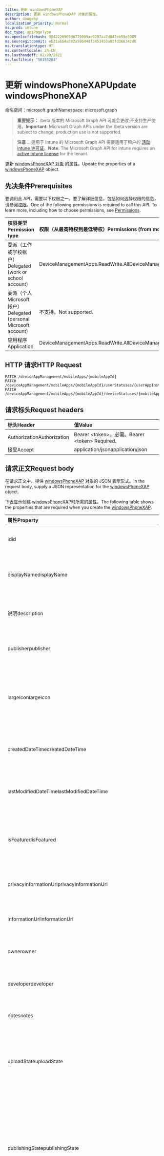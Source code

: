```yaml
---
title: 更新 windowsPhoneXAP
description: 更新 windowsPhoneXAP 对象的属性。
author: dougeby
localization_priority: Normal
ms.prod: intune
doc_type: apiPageType
ms.openlocfilehash: 9042226569d6779005ae9297aa7d847eb59e3089
ms.sourcegitcommit: eb31a6b4a582a59b44df3453450a82fd366342d0
ms.translationtype: MT
ms.contentlocale: zh-CN
ms.lasthandoff: 02/09/2021
ms.locfileid: "50155284"
---
```

# <a name="update-windowsphonexap"></a><span data-ttu-id="f1b3a-103">更新 windowsPhoneXAP</span><span class="sxs-lookup"><span data-stu-id="f1b3a-103">Update windowsPhoneXAP</span></span>

<span data-ttu-id="f1b3a-104">命名空间：microsoft.graph</span><span class="sxs-lookup"><span data-stu-id="f1b3a-104">Namespace: microsoft.graph</span></span>

> <span data-ttu-id="f1b3a-105">**重要提示：** /beta 版本的 Microsoft Graph API 可能会更改;不支持生产使用。</span><span class="sxs-lookup"><span data-stu-id="f1b3a-105">**Important:** Microsoft Graph APIs under the /beta version are subject to change; production use is not supported.</span></span>

> <span data-ttu-id="f1b3a-106">**注意：** 适用于 Intune 的 Microsoft Graph API 需要适用于租户的 [活动 Intune 许可证](https://go.microsoft.com/fwlink/?linkid=839381)。</span><span class="sxs-lookup"><span data-stu-id="f1b3a-106">**Note:** The Microsoft Graph API for Intune requires an [active Intune license](https://go.microsoft.com/fwlink/?linkid=839381) for the tenant.</span></span>

<span data-ttu-id="f1b3a-107">更新 [windowsPhoneXAP 对象](../resources/intune-apps-windowsphonexap.md) 的属性。</span><span class="sxs-lookup"><span data-stu-id="f1b3a-107">Update the properties of a [windowsPhoneXAP](../resources/intune-apps-windowsphonexap.md) object.</span></span>

## <a name="prerequisites"></a><span data-ttu-id="f1b3a-108">先决条件</span><span class="sxs-lookup"><span data-stu-id="f1b3a-108">Prerequisites</span></span>
<span data-ttu-id="f1b3a-p101">要调用此 API，需要以下权限之一。要了解详细信息，包括如何选择权限的信息，请参阅[权限](/graph/permissions-reference)。</span><span class="sxs-lookup"><span data-stu-id="f1b3a-p101">One of the following permissions is required to call this API. To learn more, including how to choose permissions, see [Permissions](/graph/permissions-reference).</span></span>

|<span data-ttu-id="f1b3a-111">权限类型</span><span class="sxs-lookup"><span data-stu-id="f1b3a-111">Permission type</span></span>|<span data-ttu-id="f1b3a-112">权限（从最高特权到最低特权）</span><span class="sxs-lookup"><span data-stu-id="f1b3a-112">Permissions (from most to least privileged)</span></span>|
|:---|:---|
|<span data-ttu-id="f1b3a-113">委派（工作或学校帐户）</span><span class="sxs-lookup"><span data-stu-id="f1b3a-113">Delegated (work or school account)</span></span>|<span data-ttu-id="f1b3a-114">DeviceManagementApps.ReadWrite.All</span><span class="sxs-lookup"><span data-stu-id="f1b3a-114">DeviceManagementApps.ReadWrite.All</span></span>|
|<span data-ttu-id="f1b3a-115">委派（个人 Microsoft 帐户）</span><span class="sxs-lookup"><span data-stu-id="f1b3a-115">Delegated (personal Microsoft account)</span></span>|<span data-ttu-id="f1b3a-116">不支持。</span><span class="sxs-lookup"><span data-stu-id="f1b3a-116">Not supported.</span></span>|
|<span data-ttu-id="f1b3a-117">应用程序</span><span class="sxs-lookup"><span data-stu-id="f1b3a-117">Application</span></span>|<span data-ttu-id="f1b3a-118">DeviceManagementApps.ReadWrite.All</span><span class="sxs-lookup"><span data-stu-id="f1b3a-118">DeviceManagementApps.ReadWrite.All</span></span>|

## <a name="http-request"></a><span data-ttu-id="f1b3a-119">HTTP 请求</span><span class="sxs-lookup"><span data-stu-id="f1b3a-119">HTTP Request</span></span>
<!-- {
  "blockType": "ignored"
}
-->
``` http
PATCH /deviceAppManagement/mobileApps/{mobileAppId}
PATCH /deviceAppManagement/mobileApps/{mobileAppId}/userStatuses/{userAppInstallStatusId}/app
PATCH /deviceAppManagement/mobileApps/{mobileAppId}/deviceStatuses/{mobileAppInstallStatusId}/app
```

## <a name="request-headers"></a><span data-ttu-id="f1b3a-120">请求标头</span><span class="sxs-lookup"><span data-stu-id="f1b3a-120">Request headers</span></span>
|<span data-ttu-id="f1b3a-121">标头</span><span class="sxs-lookup"><span data-stu-id="f1b3a-121">Header</span></span>|<span data-ttu-id="f1b3a-122">值</span><span class="sxs-lookup"><span data-stu-id="f1b3a-122">Value</span></span>|
|:---|:---|
|<span data-ttu-id="f1b3a-123">Authorization</span><span class="sxs-lookup"><span data-stu-id="f1b3a-123">Authorization</span></span>|<span data-ttu-id="f1b3a-124">Bearer &lt;token&gt;。必需。</span><span class="sxs-lookup"><span data-stu-id="f1b3a-124">Bearer &lt;token&gt; Required.</span></span>|
|<span data-ttu-id="f1b3a-125">接受</span><span class="sxs-lookup"><span data-stu-id="f1b3a-125">Accept</span></span>|<span data-ttu-id="f1b3a-126">application/json</span><span class="sxs-lookup"><span data-stu-id="f1b3a-126">application/json</span></span>|

## <a name="request-body"></a><span data-ttu-id="f1b3a-127">请求正文</span><span class="sxs-lookup"><span data-stu-id="f1b3a-127">Request body</span></span>
<span data-ttu-id="f1b3a-128">在请求正文中，提供 [windowsPhoneXAP](../resources/intune-apps-windowsphonexap.md) 对象的 JSON 表示形式。</span><span class="sxs-lookup"><span data-stu-id="f1b3a-128">In the request body, supply a JSON representation for the [windowsPhoneXAP](../resources/intune-apps-windowsphonexap.md) object.</span></span>

<span data-ttu-id="f1b3a-129">下表显示创建 [windowsPhoneXAP](../resources/intune-apps-windowsphonexap.md)时所需的属性。</span><span class="sxs-lookup"><span data-stu-id="f1b3a-129">The following table shows the properties that are required when you create the [windowsPhoneXAP](../resources/intune-apps-windowsphonexap.md).</span></span>

|<span data-ttu-id="f1b3a-130">属性</span><span class="sxs-lookup"><span data-stu-id="f1b3a-130">Property</span></span>|<span data-ttu-id="f1b3a-131">类型</span><span class="sxs-lookup"><span data-stu-id="f1b3a-131">Type</span></span>|<span data-ttu-id="f1b3a-132">说明</span><span class="sxs-lookup"><span data-stu-id="f1b3a-132">Description</span></span>|
|:---|:---|:---|
|<span data-ttu-id="f1b3a-133">id</span><span class="sxs-lookup"><span data-stu-id="f1b3a-133">id</span></span>|<span data-ttu-id="f1b3a-134">String</span><span class="sxs-lookup"><span data-stu-id="f1b3a-134">String</span></span>|<span data-ttu-id="f1b3a-135">实体的键。</span><span class="sxs-lookup"><span data-stu-id="f1b3a-135">Key of the entity.</span></span> <span data-ttu-id="f1b3a-136">继承自 [mobileApp](../resources/intune-shared-mobileapp.md)</span><span class="sxs-lookup"><span data-stu-id="f1b3a-136">Inherited from [mobileApp](../resources/intune-shared-mobileapp.md)</span></span>|
|<span data-ttu-id="f1b3a-137">displayName</span><span class="sxs-lookup"><span data-stu-id="f1b3a-137">displayName</span></span>|<span data-ttu-id="f1b3a-138">String</span><span class="sxs-lookup"><span data-stu-id="f1b3a-138">String</span></span>|<span data-ttu-id="f1b3a-139">管理员提供或导入的应用标题。</span><span class="sxs-lookup"><span data-stu-id="f1b3a-139">The admin provided or imported title of the app.</span></span> <span data-ttu-id="f1b3a-140">继承自 [mobileApp](../resources/intune-shared-mobileapp.md)</span><span class="sxs-lookup"><span data-stu-id="f1b3a-140">Inherited from [mobileApp](../resources/intune-shared-mobileapp.md)</span></span>|
|<span data-ttu-id="f1b3a-141">说明</span><span class="sxs-lookup"><span data-stu-id="f1b3a-141">description</span></span>|<span data-ttu-id="f1b3a-142">String</span><span class="sxs-lookup"><span data-stu-id="f1b3a-142">String</span></span>|<span data-ttu-id="f1b3a-143">应用的说明。</span><span class="sxs-lookup"><span data-stu-id="f1b3a-143">The description of the app.</span></span> <span data-ttu-id="f1b3a-144">继承自 [mobileApp](../resources/intune-shared-mobileapp.md)</span><span class="sxs-lookup"><span data-stu-id="f1b3a-144">Inherited from [mobileApp](../resources/intune-shared-mobileapp.md)</span></span>|
|<span data-ttu-id="f1b3a-145">publisher</span><span class="sxs-lookup"><span data-stu-id="f1b3a-145">publisher</span></span>|<span data-ttu-id="f1b3a-146">String</span><span class="sxs-lookup"><span data-stu-id="f1b3a-146">String</span></span>|<span data-ttu-id="f1b3a-147">应用的发布者。</span><span class="sxs-lookup"><span data-stu-id="f1b3a-147">The publisher of the app.</span></span> <span data-ttu-id="f1b3a-148">继承自 [mobileApp](../resources/intune-shared-mobileapp.md)</span><span class="sxs-lookup"><span data-stu-id="f1b3a-148">Inherited from [mobileApp](../resources/intune-shared-mobileapp.md)</span></span>|
|<span data-ttu-id="f1b3a-149">largeIcon</span><span class="sxs-lookup"><span data-stu-id="f1b3a-149">largeIcon</span></span>|[<span data-ttu-id="f1b3a-150">mimeContent</span><span class="sxs-lookup"><span data-stu-id="f1b3a-150">mimeContent</span></span>](../resources/intune-shared-mimecontent.md)|<span data-ttu-id="f1b3a-151">要显示在应用详细信息中并用于图标上传的大图标。</span><span class="sxs-lookup"><span data-stu-id="f1b3a-151">The large icon, to be displayed in the app details and used for upload of the icon.</span></span> <span data-ttu-id="f1b3a-152">继承自 [mobileApp](../resources/intune-shared-mobileapp.md)</span><span class="sxs-lookup"><span data-stu-id="f1b3a-152">Inherited from [mobileApp](../resources/intune-shared-mobileapp.md)</span></span>|
|<span data-ttu-id="f1b3a-153">createdDateTime</span><span class="sxs-lookup"><span data-stu-id="f1b3a-153">createdDateTime</span></span>|<span data-ttu-id="f1b3a-154">DateTimeOffset</span><span class="sxs-lookup"><span data-stu-id="f1b3a-154">DateTimeOffset</span></span>|<span data-ttu-id="f1b3a-155">创建应用的日期和时间。</span><span class="sxs-lookup"><span data-stu-id="f1b3a-155">The date and time the app was created.</span></span> <span data-ttu-id="f1b3a-156">继承自 [mobileApp](../resources/intune-shared-mobileapp.md)</span><span class="sxs-lookup"><span data-stu-id="f1b3a-156">Inherited from [mobileApp](../resources/intune-shared-mobileapp.md)</span></span>|
|<span data-ttu-id="f1b3a-157">lastModifiedDateTime</span><span class="sxs-lookup"><span data-stu-id="f1b3a-157">lastModifiedDateTime</span></span>|<span data-ttu-id="f1b3a-158">DateTimeOffset</span><span class="sxs-lookup"><span data-stu-id="f1b3a-158">DateTimeOffset</span></span>|<span data-ttu-id="f1b3a-159">上次修改应用的日期和时间。</span><span class="sxs-lookup"><span data-stu-id="f1b3a-159">The date and time the app was last modified.</span></span> <span data-ttu-id="f1b3a-160">继承自 [mobileApp](../resources/intune-shared-mobileapp.md)</span><span class="sxs-lookup"><span data-stu-id="f1b3a-160">Inherited from [mobileApp](../resources/intune-shared-mobileapp.md)</span></span>|
|<span data-ttu-id="f1b3a-161">isFeatured</span><span class="sxs-lookup"><span data-stu-id="f1b3a-161">isFeatured</span></span>|<span data-ttu-id="f1b3a-162">Boolean</span><span class="sxs-lookup"><span data-stu-id="f1b3a-162">Boolean</span></span>|<span data-ttu-id="f1b3a-163">指示应用是否被管理员标记为特色的值。继承自 [mobileApp](../resources/intune-shared-mobileapp.md)</span><span class="sxs-lookup"><span data-stu-id="f1b3a-163">The value indicating whether the app is marked as featured by the admin. Inherited from [mobileApp](../resources/intune-shared-mobileapp.md)</span></span>|
|<span data-ttu-id="f1b3a-164">privacyInformationUrl</span><span class="sxs-lookup"><span data-stu-id="f1b3a-164">privacyInformationUrl</span></span>|<span data-ttu-id="f1b3a-165">String</span><span class="sxs-lookup"><span data-stu-id="f1b3a-165">String</span></span>|<span data-ttu-id="f1b3a-166">隐私声明 URL。</span><span class="sxs-lookup"><span data-stu-id="f1b3a-166">The privacy statement Url.</span></span> <span data-ttu-id="f1b3a-167">继承自 [mobileApp](../resources/intune-shared-mobileapp.md)</span><span class="sxs-lookup"><span data-stu-id="f1b3a-167">Inherited from [mobileApp](../resources/intune-shared-mobileapp.md)</span></span>|
|<span data-ttu-id="f1b3a-168">informationUrl</span><span class="sxs-lookup"><span data-stu-id="f1b3a-168">informationUrl</span></span>|<span data-ttu-id="f1b3a-169">String</span><span class="sxs-lookup"><span data-stu-id="f1b3a-169">String</span></span>|<span data-ttu-id="f1b3a-170">详细信息 URL。</span><span class="sxs-lookup"><span data-stu-id="f1b3a-170">The more information Url.</span></span> <span data-ttu-id="f1b3a-171">继承自 [mobileApp](../resources/intune-shared-mobileapp.md)</span><span class="sxs-lookup"><span data-stu-id="f1b3a-171">Inherited from [mobileApp](../resources/intune-shared-mobileapp.md)</span></span>|
|<span data-ttu-id="f1b3a-172">owner</span><span class="sxs-lookup"><span data-stu-id="f1b3a-172">owner</span></span>|<span data-ttu-id="f1b3a-173">String</span><span class="sxs-lookup"><span data-stu-id="f1b3a-173">String</span></span>|<span data-ttu-id="f1b3a-174">应用的所有者。</span><span class="sxs-lookup"><span data-stu-id="f1b3a-174">The owner of the app.</span></span> <span data-ttu-id="f1b3a-175">继承自 [mobileApp](../resources/intune-shared-mobileapp.md)</span><span class="sxs-lookup"><span data-stu-id="f1b3a-175">Inherited from [mobileApp](../resources/intune-shared-mobileapp.md)</span></span>|
|<span data-ttu-id="f1b3a-176">developer</span><span class="sxs-lookup"><span data-stu-id="f1b3a-176">developer</span></span>|<span data-ttu-id="f1b3a-177">String</span><span class="sxs-lookup"><span data-stu-id="f1b3a-177">String</span></span>|<span data-ttu-id="f1b3a-178">应用的开发者。</span><span class="sxs-lookup"><span data-stu-id="f1b3a-178">The developer of the app.</span></span> <span data-ttu-id="f1b3a-179">继承自 [mobileApp](../resources/intune-shared-mobileapp.md)</span><span class="sxs-lookup"><span data-stu-id="f1b3a-179">Inherited from [mobileApp](../resources/intune-shared-mobileapp.md)</span></span>|
|<span data-ttu-id="f1b3a-180">notes</span><span class="sxs-lookup"><span data-stu-id="f1b3a-180">notes</span></span>|<span data-ttu-id="f1b3a-181">String</span><span class="sxs-lookup"><span data-stu-id="f1b3a-181">String</span></span>|<span data-ttu-id="f1b3a-182">应用的备注。</span><span class="sxs-lookup"><span data-stu-id="f1b3a-182">Notes for the app.</span></span> <span data-ttu-id="f1b3a-183">继承自 [mobileApp](../resources/intune-shared-mobileapp.md)</span><span class="sxs-lookup"><span data-stu-id="f1b3a-183">Inherited from [mobileApp](../resources/intune-shared-mobileapp.md)</span></span>|
|<span data-ttu-id="f1b3a-184">uploadState</span><span class="sxs-lookup"><span data-stu-id="f1b3a-184">uploadState</span></span>|<span data-ttu-id="f1b3a-185">Int32</span><span class="sxs-lookup"><span data-stu-id="f1b3a-185">Int32</span></span>|<span data-ttu-id="f1b3a-186">上载状态。</span><span class="sxs-lookup"><span data-stu-id="f1b3a-186">The upload state.</span></span> <span data-ttu-id="f1b3a-187">可能的值是：0 - `Not Ready` 、 1 - `Ready` 、 2 - `Processing` 。</span><span class="sxs-lookup"><span data-stu-id="f1b3a-187">Possible values are: 0 - `Not Ready`, 1 - `Ready`, 2 - `Processing`.</span></span> <span data-ttu-id="f1b3a-188">继承自 [mobileApp](../resources/intune-shared-mobileapp.md)</span><span class="sxs-lookup"><span data-stu-id="f1b3a-188">Inherited from [mobileApp](../resources/intune-shared-mobileapp.md)</span></span>|
|<span data-ttu-id="f1b3a-189">publishingState</span><span class="sxs-lookup"><span data-stu-id="f1b3a-189">publishingState</span></span>|[<span data-ttu-id="f1b3a-190">mobileAppPublishingState</span><span class="sxs-lookup"><span data-stu-id="f1b3a-190">mobileAppPublishingState</span></span>](../resources/intune-apps-mobileapppublishingstate.md)|<span data-ttu-id="f1b3a-191">应用的发布状态。</span><span class="sxs-lookup"><span data-stu-id="f1b3a-191">The publishing state for the app.</span></span> <span data-ttu-id="f1b3a-192">除非应用已发布，否则无法分配应用。</span><span class="sxs-lookup"><span data-stu-id="f1b3a-192">The app cannot be assigned unless the app is published.</span></span> <span data-ttu-id="f1b3a-193">继承自 [mobileApp](../resources/intune-shared-mobileapp.md)。</span><span class="sxs-lookup"><span data-stu-id="f1b3a-193">Inherited from [mobileApp](../resources/intune-shared-mobileapp.md).</span></span> <span data-ttu-id="f1b3a-194">可取值为：`notPublished`、`processing`、`published`。</span><span class="sxs-lookup"><span data-stu-id="f1b3a-194">Possible values are: `notPublished`, `processing`, `published`.</span></span>|
|<span data-ttu-id="f1b3a-195">isAssigned</span><span class="sxs-lookup"><span data-stu-id="f1b3a-195">isAssigned</span></span>|<span data-ttu-id="f1b3a-196">Boolean</span><span class="sxs-lookup"><span data-stu-id="f1b3a-196">Boolean</span></span>|<span data-ttu-id="f1b3a-197">指示是否将应用分配给至少一个组的值。</span><span class="sxs-lookup"><span data-stu-id="f1b3a-197">The value indicating whether the app is assigned to at least one group.</span></span> <span data-ttu-id="f1b3a-198">继承自 [mobileApp](../resources/intune-shared-mobileapp.md)</span><span class="sxs-lookup"><span data-stu-id="f1b3a-198">Inherited from [mobileApp](../resources/intune-shared-mobileapp.md)</span></span>|
|<span data-ttu-id="f1b3a-199">roleScopeTagIds</span><span class="sxs-lookup"><span data-stu-id="f1b3a-199">roleScopeTagIds</span></span>|<span data-ttu-id="f1b3a-200">字符串集合</span><span class="sxs-lookup"><span data-stu-id="f1b3a-200">String collection</span></span>|<span data-ttu-id="f1b3a-201">此移动应用的范围标记 ID 列表。</span><span class="sxs-lookup"><span data-stu-id="f1b3a-201">List of scope tag ids for this mobile app.</span></span> <span data-ttu-id="f1b3a-202">继承自 [mobileApp](../resources/intune-shared-mobileapp.md)</span><span class="sxs-lookup"><span data-stu-id="f1b3a-202">Inherited from [mobileApp](../resources/intune-shared-mobileapp.md)</span></span>|
|<span data-ttu-id="f1b3a-203">dependentAppCount</span><span class="sxs-lookup"><span data-stu-id="f1b3a-203">dependentAppCount</span></span>|<span data-ttu-id="f1b3a-204">Int32</span><span class="sxs-lookup"><span data-stu-id="f1b3a-204">Int32</span></span>|<span data-ttu-id="f1b3a-205">子应用具有的依赖关系总数。</span><span class="sxs-lookup"><span data-stu-id="f1b3a-205">The total number of dependencies the child app has.</span></span> <span data-ttu-id="f1b3a-206">继承自 [mobileApp](../resources/intune-shared-mobileapp.md)</span><span class="sxs-lookup"><span data-stu-id="f1b3a-206">Inherited from [mobileApp](../resources/intune-shared-mobileapp.md)</span></span>|
|<span data-ttu-id="f1b3a-207">supersedingAppCount</span><span class="sxs-lookup"><span data-stu-id="f1b3a-207">supersedingAppCount</span></span>|<span data-ttu-id="f1b3a-208">Int32</span><span class="sxs-lookup"><span data-stu-id="f1b3a-208">Int32</span></span>|<span data-ttu-id="f1b3a-209">此应用直接或间接取代的应用总数。</span><span class="sxs-lookup"><span data-stu-id="f1b3a-209">The total number of apps this app directly or indirectly supersedes.</span></span> <span data-ttu-id="f1b3a-210">继承自 [mobileApp](../resources/intune-shared-mobileapp.md)</span><span class="sxs-lookup"><span data-stu-id="f1b3a-210">Inherited from [mobileApp](../resources/intune-shared-mobileapp.md)</span></span>|
|<span data-ttu-id="f1b3a-211">supersededAppCount</span><span class="sxs-lookup"><span data-stu-id="f1b3a-211">supersededAppCount</span></span>|<span data-ttu-id="f1b3a-212">Int32</span><span class="sxs-lookup"><span data-stu-id="f1b3a-212">Int32</span></span>|<span data-ttu-id="f1b3a-213">此应用直接或间接被取代的应用总数。</span><span class="sxs-lookup"><span data-stu-id="f1b3a-213">The total number of apps this app is directly or indirectly superseded by.</span></span> <span data-ttu-id="f1b3a-214">继承自 [mobileApp](../resources/intune-shared-mobileapp.md)</span><span class="sxs-lookup"><span data-stu-id="f1b3a-214">Inherited from [mobileApp](../resources/intune-shared-mobileapp.md)</span></span>|
|<span data-ttu-id="f1b3a-215">committedContentVersion</span><span class="sxs-lookup"><span data-stu-id="f1b3a-215">committedContentVersion</span></span>|<span data-ttu-id="f1b3a-216">String</span><span class="sxs-lookup"><span data-stu-id="f1b3a-216">String</span></span>|<span data-ttu-id="f1b3a-217">内部提交的内容版本。</span><span class="sxs-lookup"><span data-stu-id="f1b3a-217">The internal committed content version.</span></span> <span data-ttu-id="f1b3a-218">继承自 [mobileLobApp](../resources/intune-apps-mobilelobapp.md)</span><span class="sxs-lookup"><span data-stu-id="f1b3a-218">Inherited from [mobileLobApp](../resources/intune-apps-mobilelobapp.md)</span></span>|
|<span data-ttu-id="f1b3a-219">fileName</span><span class="sxs-lookup"><span data-stu-id="f1b3a-219">fileName</span></span>|<span data-ttu-id="f1b3a-220">String</span><span class="sxs-lookup"><span data-stu-id="f1b3a-220">String</span></span>|<span data-ttu-id="f1b3a-221">主 Lob 应用程序文件的名称。</span><span class="sxs-lookup"><span data-stu-id="f1b3a-221">The name of the main Lob application file.</span></span> <span data-ttu-id="f1b3a-222">继承自 [mobileLobApp](../resources/intune-apps-mobilelobapp.md)</span><span class="sxs-lookup"><span data-stu-id="f1b3a-222">Inherited from [mobileLobApp](../resources/intune-apps-mobilelobapp.md)</span></span>|
|<span data-ttu-id="f1b3a-223">size</span><span class="sxs-lookup"><span data-stu-id="f1b3a-223">size</span></span>|<span data-ttu-id="f1b3a-224">Int64</span><span class="sxs-lookup"><span data-stu-id="f1b3a-224">Int64</span></span>|<span data-ttu-id="f1b3a-225">总大小，包括所有已上传文件。</span><span class="sxs-lookup"><span data-stu-id="f1b3a-225">The total size, including all uploaded files.</span></span> <span data-ttu-id="f1b3a-226">继承自 [mobileLobApp](../resources/intune-apps-mobilelobapp.md)</span><span class="sxs-lookup"><span data-stu-id="f1b3a-226">Inherited from [mobileLobApp](../resources/intune-apps-mobilelobapp.md)</span></span>|
|<span data-ttu-id="f1b3a-227">minimumSupportedOperatingSystem</span><span class="sxs-lookup"><span data-stu-id="f1b3a-227">minimumSupportedOperatingSystem</span></span>|[<span data-ttu-id="f1b3a-228">windowsMinimumOperatingSystem</span><span class="sxs-lookup"><span data-stu-id="f1b3a-228">windowsMinimumOperatingSystem</span></span>](../resources/intune-apps-windowsminimumoperatingsystem.md)|<span data-ttu-id="f1b3a-229">最低适用操作系统的值。</span><span class="sxs-lookup"><span data-stu-id="f1b3a-229">The value for the minimum applicable operating system.</span></span>|
|<span data-ttu-id="f1b3a-230">productIdentifier</span><span class="sxs-lookup"><span data-stu-id="f1b3a-230">productIdentifier</span></span>|<span data-ttu-id="f1b3a-231">String</span><span class="sxs-lookup"><span data-stu-id="f1b3a-231">String</span></span>|<span data-ttu-id="f1b3a-232">产品标识符。</span><span class="sxs-lookup"><span data-stu-id="f1b3a-232">The Product Identifier.</span></span>|
|<span data-ttu-id="f1b3a-233">identityVersion</span><span class="sxs-lookup"><span data-stu-id="f1b3a-233">identityVersion</span></span>|<span data-ttu-id="f1b3a-234">String</span><span class="sxs-lookup"><span data-stu-id="f1b3a-234">String</span></span>|<span data-ttu-id="f1b3a-235">标识版本。</span><span class="sxs-lookup"><span data-stu-id="f1b3a-235">The identity version.</span></span>|



## <a name="response"></a><span data-ttu-id="f1b3a-236">响应</span><span class="sxs-lookup"><span data-stu-id="f1b3a-236">Response</span></span>
<span data-ttu-id="f1b3a-237">如果成功，此方法在响应 `200 OK` 正文中返回响应代码和更新的 [windowsPhoneXAP](../resources/intune-apps-windowsphonexap.md) 对象。</span><span class="sxs-lookup"><span data-stu-id="f1b3a-237">If successful, this method returns a `200 OK` response code and an updated [windowsPhoneXAP](../resources/intune-apps-windowsphonexap.md) object in the response body.</span></span>

## <a name="example"></a><span data-ttu-id="f1b3a-238">示例</span><span class="sxs-lookup"><span data-stu-id="f1b3a-238">Example</span></span>

### <a name="request"></a><span data-ttu-id="f1b3a-239">请求</span><span class="sxs-lookup"><span data-stu-id="f1b3a-239">Request</span></span>
<span data-ttu-id="f1b3a-240">下面是一个请求示例。</span><span class="sxs-lookup"><span data-stu-id="f1b3a-240">Here is an example of the request.</span></span>
``` http
PATCH https://graph.microsoft.com/beta/deviceAppManagement/mobileApps/{mobileAppId}
Content-type: application/json
Content-length: 1340

{
  "@odata.type": "#microsoft.graph.windowsPhoneXAP",
  "displayName": "Display Name value",
  "description": "Description value",
  "publisher": "Publisher value",
  "largeIcon": {
    "@odata.type": "microsoft.graph.mimeContent",
    "type": "Type value",
    "value": "dmFsdWU="
  },
  "isFeatured": true,
  "privacyInformationUrl": "https://example.com/privacyInformationUrl/",
  "informationUrl": "https://example.com/informationUrl/",
  "owner": "Owner value",
  "developer": "Developer value",
  "notes": "Notes value",
  "uploadState": 11,
  "publishingState": "processing",
  "isAssigned": true,
  "roleScopeTagIds": [
    "Role Scope Tag Ids value"
  ],
  "dependentAppCount": 1,
  "supersedingAppCount": 3,
  "supersededAppCount": 2,
  "committedContentVersion": "Committed Content Version value",
  "fileName": "File Name value",
  "size": 4,
  "minimumSupportedOperatingSystem": {
    "@odata.type": "microsoft.graph.windowsMinimumOperatingSystem",
    "v8_0": true,
    "v8_1": true,
    "v10_0": true,
    "v10_1607": true,
    "v10_1703": true,
    "v10_1709": true,
    "v10_1803": true,
    "v10_1809": true,
    "v10_1903": true,
    "v10_1909": true,
    "v10_2004": true
  },
  "productIdentifier": "Product Identifier value",
  "identityVersion": "Identity Version value"
}
```

### <a name="response"></a><span data-ttu-id="f1b3a-241">响应</span><span class="sxs-lookup"><span data-stu-id="f1b3a-241">Response</span></span>
<span data-ttu-id="f1b3a-p124">下面是一个响应示例。注意：为了简单起见，可能会将此处所示的响应对象截断。将从实际调用中返回所有属性。</span><span class="sxs-lookup"><span data-stu-id="f1b3a-p124">Here is an example of the response. Note: The response object shown here may be truncated for brevity. All of the properties will be returned from an actual call.</span></span>
``` http
HTTP/1.1 200 OK
Content-Type: application/json
Content-Length: 1512

{
  "@odata.type": "#microsoft.graph.windowsPhoneXAP",
  "id": "301ddc77-dc77-301d-77dc-1d3077dc1d30",
  "displayName": "Display Name value",
  "description": "Description value",
  "publisher": "Publisher value",
  "largeIcon": {
    "@odata.type": "microsoft.graph.mimeContent",
    "type": "Type value",
    "value": "dmFsdWU="
  },
  "createdDateTime": "2017-01-01T00:02:43.5775965-08:00",
  "lastModifiedDateTime": "2017-01-01T00:00:35.1329464-08:00",
  "isFeatured": true,
  "privacyInformationUrl": "https://example.com/privacyInformationUrl/",
  "informationUrl": "https://example.com/informationUrl/",
  "owner": "Owner value",
  "developer": "Developer value",
  "notes": "Notes value",
  "uploadState": 11,
  "publishingState": "processing",
  "isAssigned": true,
  "roleScopeTagIds": [
    "Role Scope Tag Ids value"
  ],
  "dependentAppCount": 1,
  "supersedingAppCount": 3,
  "supersededAppCount": 2,
  "committedContentVersion": "Committed Content Version value",
  "fileName": "File Name value",
  "size": 4,
  "minimumSupportedOperatingSystem": {
    "@odata.type": "microsoft.graph.windowsMinimumOperatingSystem",
    "v8_0": true,
    "v8_1": true,
    "v10_0": true,
    "v10_1607": true,
    "v10_1703": true,
    "v10_1709": true,
    "v10_1803": true,
    "v10_1809": true,
    "v10_1903": true,
    "v10_1909": true,
    "v10_2004": true
  },
  "productIdentifier": "Product Identifier value",
  "identityVersion": "Identity Version value"
}
```




